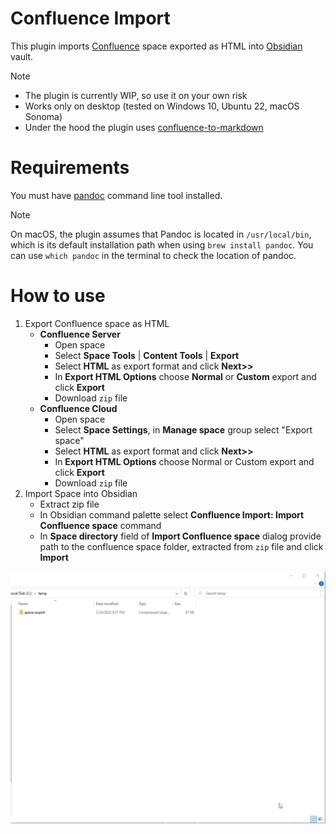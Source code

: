 # Confluence Import

This plugin imports [Confluence](https://www.atlassian.com/software/confluence) space exported as HTML into [Obsidian](https://obsidian.md) vault.

> [!NOTE]
> - The plugin is currently WIP, so use it on your own risk
> - Works only on desktop (tested on Windows 10, Ubuntu 22, macOS Sonoma)
> - Under the hood the plugin uses [confluence-to-markdown](https://github.com/KkEi34/confluence-to-markdown)

# Requirements
You must have [pandoc](http://pandoc.org/installing.html) command line tool installed.
> [!NOTE]
> On macOS, the plugin assumes that Pandoc is located in `/usr/local/bin`, which is its default installation path when using `brew install pandoc`.
> You can use `which pandoc` in the terminal to check the location of pandoc.

# How to use
1. Export Confluence space as HTML
   - **Confluence Server**
     - Open space
     - Select **Space Tools** | **Content Tools** | **Export** 
     - Select **HTML** as export format and click **Next>>**
     - In **Export HTML Options** choose **Normal** or **Custom** export and click **Export**
     - Download `zip` file
   - **Confluence Cloud**
     - Open space
     - Select **Space Settings**, in **Manage space** group select "Export space"
     - Select **HTML** as export format and click **Next>>**
     - In **Export HTML Options** choose Normal or Custom export and click **Export**
     - Download `zip` file
 2. Import Space into Obsidian
    - Extract zip file
    - In Obsidian command palette select **Confluence Import: Import Confluence space** command
    - In **Space directory** field of **Import Confluence space** dialog provide path to the confluence space folder, extracted from `zip` file and click **Import**

![import-space](docs/assets/import-space.gif)


